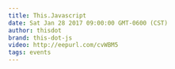 ```yaml
---
title: This.Javascript
date: Sat Jan 28 2017 09:00:00 GMT-0600 (CST)
author: thisdot
brand: this-dot-js
video: http://eepurl.com/cvWBM5
tags: events
---
```

